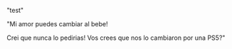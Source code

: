 "test" 

"Mi amor puedes cambiar al bebe!

Crei que nunca lo pedirias! Vos crees que nos lo cambiaron por una PS5?"